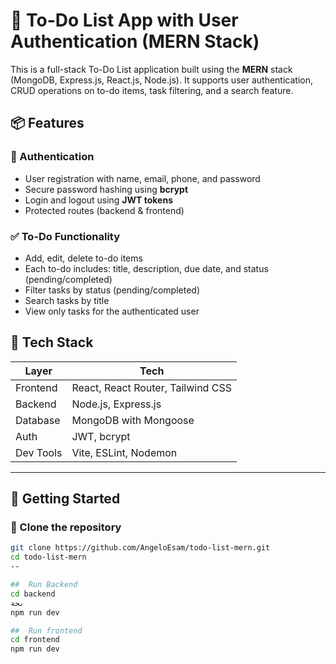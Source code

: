 # 📝 To-Do List App with User Authentication (MERN Stack)

This is a full-stack To-Do List application built using the **MERN** stack (MongoDB, Express.js, React.js, Node.js). It supports user authentication, CRUD operations on to-do items, task filtering, and a search feature.

## 📦 Features

### 🔐 Authentication
- User registration with name, email, phone, and password
- Secure password hashing using **bcrypt**
- Login and logout using **JWT tokens**
- Protected routes (backend & frontend)

### ✅ To-Do Functionality
- Add, edit, delete to-do items
- Each to-do includes: title, description, due date, and status (pending/completed)
- Filter tasks by status (pending/completed)
- Search tasks by title
- View only tasks for the authenticated user

## 🧰 Tech Stack

| Layer      | Tech                           |
|------------|--------------------------------|
| Frontend   | React, React Router, Tailwind CSS |
| Backend    | Node.js, Express.js            |
| Database   | MongoDB with Mongoose          |
| Auth       | JWT, bcrypt                    |
| Dev Tools  | Vite, ESLint, Nodemon          |

---

## 🚀 Getting Started

### 📁 Clone the repository

```bash
git clone https://github.com/AngeloEsam/todo-list-mern.git
cd todo-list-mern
--

##  Run Backend
cd backend
ىحة 
npm run dev

##  Run frontend
cd frontend
npm run dev
